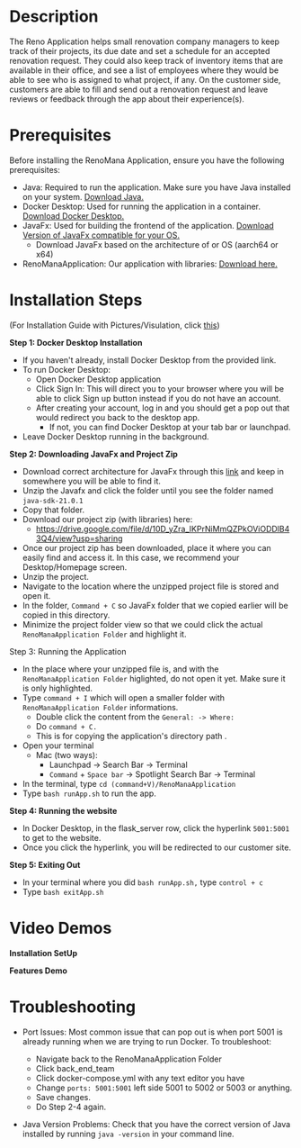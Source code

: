 # Description
The Reno Application helps small renovation company managers to keep track of their projects, its due date and set a schedule for an accepted renovation request. They could also keep track of inventory items that are available in their office, and see a list of employees where they would be able to see who is assigned to what project, if any. On the customer side, customers are able to fill and send out a renovation request and leave reviews or feedback through the app about their experience(s).

# Prerequisites
Before installing the RenoMana Application, ensure you have the following prerequisites:

- Java: Required to run the application. Make sure you have Java installed on your system. [Download Java.](https://www.java.com/en/download/)
- Docker Desktop: Used for running the application in a container. [Download Docker Desktop.](https://www.docker.com/products/docker-desktop/)
- JavaFx: Used for building the frontend of the application. [Download Version of JavaFx compatible for your OS.](https://gluonhq.com/products/javafx/)
    - Download JavaFx based on the architecture of or OS (aarch64 or x64)
- RenoManaApplication: Our application with libraries: [Download here.](https://drive.google.com/file/d/10D_yZra_IKPrNiMmQZPkOViODDlB43Q4/view?usp=sharing)

# Installation Steps
(For Installation Guide with Pictures/Visulation, click [this](https://docs.google.com/document/d/1w0FADX0_oJc1_JlC1kkNfNMcAL2cwQGmA8ypfJn4GJs/edit?usp=sharing.))

**Step 1: Docker Desktop Installation**

-  If you haven't already, install Docker Desktop from the provided link.
- To run Docker Desktop:
    - Open Docker Desktop application
    - Click Sign In: This will direct you to your browser where you will be able to click Sign up button instead if you do not have an account. 
    - After creating your account, log in and you should get a pop out that would redirect you back to the desktop app. 
        - If not, you can find Docker Desktop at your tab bar or launchpad.
- Leave Docker Desktop running in the background.


**Step 2: Downloading JavaFx and Project Zip**
- Download correct architecture for JavaFx through this [link](https://gluonhq.com/products/javafx/) and keep in somewhere you will be able to find it.
- Unzip the Javafx and click the folder until you see the folder named `java-sdk-21.0.1`
- Copy that folder. 
- Download our project zip (with libraries) here: 
    - https://drive.google.com/file/d/10D_yZra_IKPrNiMmQZPkOViODDlB43Q4/view?usp=sharing
- Once our project zip has been downloaded, place it where you can easily find and access it. In this case, we recommend your Desktop/Homepage screen. 
- Unzip the project.
- Navigate to the location where the unzipped project file is stored and open it. 
- In the folder, `Command + C` so JavaFx folder that we copied earlier will be copied in this directory.
- Minimize the project folder view so that we could click the actual `RenoManaApplication Folder` and highlight it. 

Step 3: Running the Application
- In the place where your unzipped file is, and with the `RenoManaApplication Folder` higlighted, do not open it yet. Make sure it is only highlighted. 
- Type `command + I` which will open a smaller folder with `RenoManaApplication Folder` informations.
    - Double click the content from the `General: -> Where:` 
    - Do `command + C.`
    - This is for copying the application's directory path . 
- Open your terminal
    - Mac (two ways):
        - Launchpad → Search Bar → Terminal
        - `Command` + `Space bar` → Spotlight Search Bar → Terminal
- In the terminal, type `cd (command+V)/RenoManaApplication` 
- Type `bash runApp.sh` to run the app.

**Step 4: Running the website**
- In Docker Desktop, in the flask_server row, click the hyperlink `5001:5001` to get to the website.
- Once you click the hyperlink, you will be redirected to our customer site. 

**Step 5: Exiting Out**
- In your terminal where you did `bash runApp.sh,` type `control + c`
- Type `bash exitApp.sh`

# Video Demos
**Installation SetUp**

**Features Demo**

# Troubleshooting 
- Port Issues: Most common issue that can pop out is when port 5001 is already running when we are trying to run Docker. To troubleshoot:
    - Navigate back to the RenoManaApplication Folder
    - Click back_end_team
    - Click docker-compose.yml with any text editor you have
    - Change `ports: 5001:5001` left side 5001 to 5002 or 5003 or anything.
    - Save changes.
    - Do Step 2-4 again.

- Java Version Problems: Check that you have the correct version of Java installed by running `java -version` in your command line.


